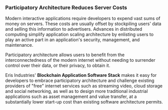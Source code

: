 ### Participatory Architecture Reduces Server Costs

Modern interactive applications require developers to expend vast sums of money on servers. These costs are usually offset by stockpiling users' data and selling this information to advertisers. Advances in distributed computing simplify application scaling architecture by enlisting users to play an active part in an application's security, management, and maintenance.

Participatory architecture allows users to benefit from the interconnectedness of the modern internet without needing to surrender control over their data, or their privacy, to obtain it.

Eris Industries' **Blockchain Application Software Stack** makes it easy for developers to embrace participatory architecture and challenge existing providers of "free" internet services such as streaming video, cloud storage and social networking, as well as to design more traditional industrial applications such as asset management and value transfer, at a substantially lower start-up cost than existing software architecture permits.
